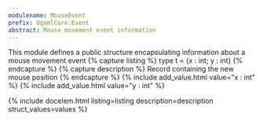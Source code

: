 ```yaml
---
modulename: MouseEvent 
prefix: OgamlCore.Event
abstract: Mouse movement event information 
---
```



This module defines a public structure encapsulating information
 about a mouse movement event 
{% capture listing %}
type t = {x : int; y : int}
{% endcapture %}
{% capture description %}
Record containing the new mouse position 
{% endcapture %}
{% include add_value.html value="x : int" %}
{% include add_value.html value="y : int" %}

{% include docelem.html listing=listing description=description struct_values=values %}

